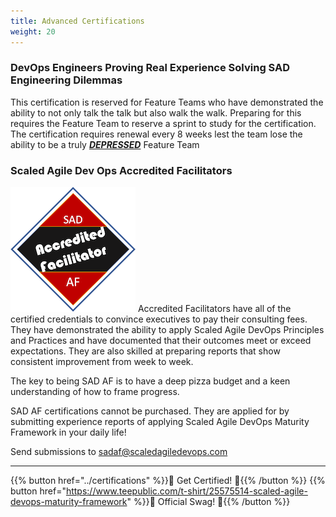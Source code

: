 ```yaml
---
title: Advanced Certifications
weight: 20
---
```


### DevOps Engineers Proving Real Experience Solving SAD Engineering Dilemmas

This certification is reserved for Feature Teams who have demonstrated the ability to not only talk the talk but also walk the walk. Preparing for this requires the Feature Team to reserve a sprint to study for the certification. The certification requires renewal every 8 weeks lest the team lose the ability to be a truly *[**DEPRESSED**](#devops-engineers-proving-real-experience-solving-sad-engineering-dilemmas)* Feature Team

### Scaled Agile Dev Ops Accredited Facilitators

![SAD AF Cert](sad-af-sm.png) Accredited Facilitators have all of the certified credentials to convince executives to pay their consulting fees. They have demonstrated the ability to apply Scaled Agile DevOps Principles and Practices and have documented that their outcomes meet or exceed expectations. They are also skilled at preparing reports that show consistent improvement from week to week.

The key to being SAD AF is to have a deep pizza budget and a keen understanding of how to frame progress.

SAD AF certifications cannot be purchased. They are applied for by submitting experience reports of applying Scaled Agile DevOps Maturity Framework in your daily life!

Send submissions to <sadaf@scaledagiledevops.com>

---

{{% button href="../certifications" %}}🏅 Get Certified! 🏅{{% /button %}}
{{% button href="https://www.teepublic.com/t-shirt/25575514-scaled-agile-devops-maturity-framework" %}}💸 Official Swag! 💸{{% /button %}}
